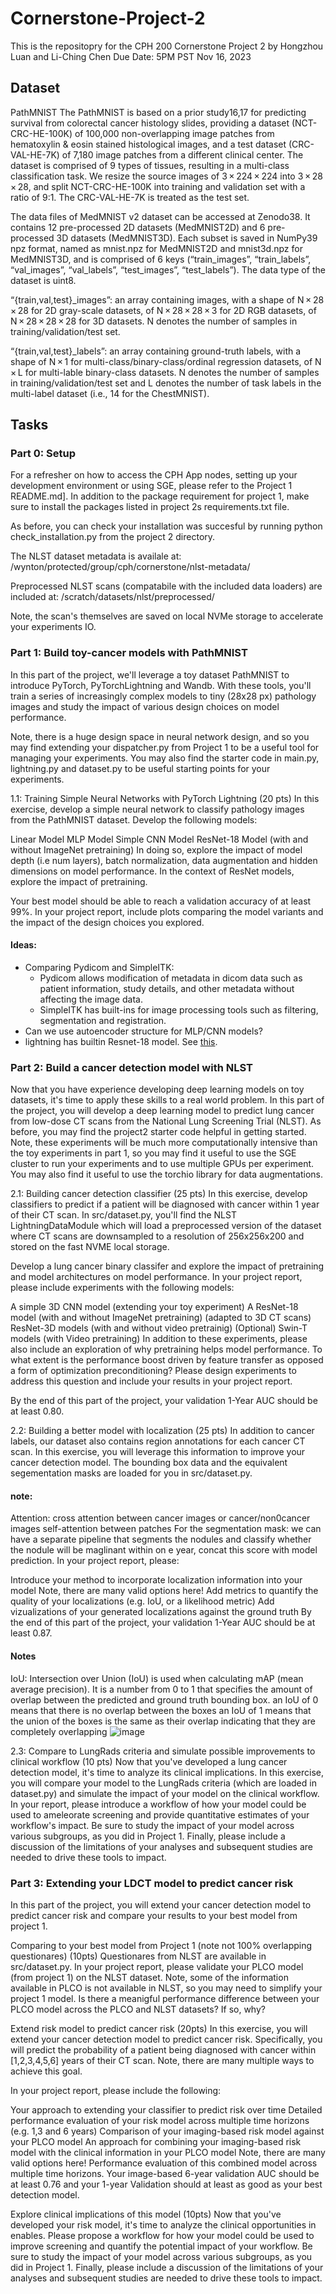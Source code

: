 # Cornerstone-Project-2
This is the repositopry for the CPH 200 Cornerstone Project 2 by Hongzhou Luan and Li-Ching Chen
Due Date: 5PM PST Nov 16, 2023

## Dataset
PathMNIST
The PathMNIST is based on a prior study16,17 for predicting survival from colorectal cancer histology slides, providing a dataset (NCT-CRC-HE-100K) of 100,000 non-overlapping image patches from hematoxylin & eosin stained histological images, and a test dataset (CRC-VAL-HE-7K) of 7,180 image patches from a different clinical center. The dataset is comprised of 9 types of tissues, resulting in a multi-class classification task. We resize the source images of 3 × 224 × 224 into 3 × 28 × 28, and split NCT-CRC-HE-100K into training and validation set with a ratio of 9:1. The CRC-VAL-HE-7K is treated as the test set.

The data files of MedMNIST v2 dataset can be accessed at Zenodo38. It contains 12 pre-processed 2D datasets (MedMNIST2D) and 6 pre-processed 3D datasets (MedMNIST3D). Each subset is saved in NumPy39 npz format, named as <data> mnist.npz for MedMNIST2D and <data> mnist3d.npz for MedMNIST3D, and is comprised of 6 keys (“train_images”, “train_labels”, “val_images”, “val_labels”, “test_images”, “test_labels”). The data type of the dataset is uint8.

“{train,val,test}_images”: an array containing images, with a shape of N × 28 × 28 for 2D gray-scale datasets, of N × 28 × 28 × 3 for 2D RGB datasets, of N × 28 × 28 × 28 for 3D datasets. N denotes the number of samples in training/validation/test set.

“{train,val,test}_labels”: an array containing ground-truth labels, with a shape of N × 1 for multi-class/binary-class/ordinal regression datasets, of N × L for multi-lable binary-class datasets. N denotes the number of samples in training/validation/test set and L denotes the number of task labels in the multi-label dataset (i.e., 14 for the ChestMNIST).

## Tasks
### Part 0: Setup
For a refresher on how to access the CPH App nodes, setting up your development environment or using SGE, please refer to the Project 1 README.md]. In addition to the package requirement for project 1, make sure to install the packages listed in project 2s requirements.txt file.

As before, you can check your installation was succesful by running python check_installation.py from the project 2 directory.

The NLST dataset metadata is availale at: /wynton/protected/group/cph/cornerstone/nlst-metadata/

Preprocessed NLST scans (compatabile with the included data loaders) are included at: /scratch/datasets/nlst/preprocessed/

Note, the scan's themselves are saved on local NVMe storage to accelerate your experiments IO.

### Part 1: Build toy-cancer models with PathMNIST
In this part of the project, we'll leverage a toy dataset PathMNIST to introduce PyTorch, PyTorchLightning and Wandb. With these tools, you'll train a series of increasingly complex models to tiny (28x28 px) pathology images and study the impact of various design choices on model performance.

Note, there is a huge design space in neural network design, and so you may find extending your dispatcher.py from Project 1 to be a useful tool for managing your experiments. You may also find the starter code in main.py, lightning.py and dataset.py to be useful starting points for your experiments.

1.1: Training Simple Neural Networks with PyTorch Lightning (20 pts)
In this exercise, develop a simple neural network to classify pathology images from the PathMNIST dataset. Develop the following models:

Linear Model
MLP Model
Simple CNN Model
ResNet-18 Model (with and without ImageNet pretraining)
In doing so, explore the impact of model depth (i.e num layers), batch normalization, data augmentation and hidden dimensions on model performance. In the context of ResNet models, explore the impact of pretraining.

Your best model should be able to reach a validation accuracy of at least 99%. In your project report, include plots comparing the model variants and the impact of the design choices you explored.

#### Ideas: 
* Comparing Pydicom and SimpleITK:
  - Pydicom allows modification of metadata in dicom data such as patient information, study details, and other metadata without affecting the image data.
  - SimpleITK has built-ins for image processing tools such as filtering, segmentation and registration.
* Can we use autoencoder structure for MLP/CNN models?
* lightning has builtin Resnet-18 model. See [this](https://www.kaggle.com/code/stpeteishii/cifar10-resnet18-pytorch-lightning).


### Part 2: Build a cancer detection model with NLST
Now that you have experience developing deep learning models on toy datasets, it's time to apply these skills to a real world problem. In this part of the project, you will develop a deep learning model to predict lung cancer from low-dose CT scans from the National Lung Screening Trial (NLST). As before, you may find the project2 starter code helpful in getting started. Note, these experiments will be much more computationally intensive than the toy experiments in part 1, so you may find it useful to use the SGE cluster to run your experiments and to use multiple GPUs per experiment. You may also find it useful to use the torchio library for data augmentations.

2.1: Building cancer detection classifier (25 pts)
In this exercise, develop classifiers to predict if a patient will be diagnosed with cancer within 1 year of their CT scan. In src/dataset.py, you'll find the NLST LightningDataModule which will load a preprocessed version of the dataset where CT scans are downsampled to a resolution of 256x256x200 and stored on the fast NVME local storage.

Develop a lung cancer binary classifer and explore the impact of pretraining and model architectures on model performance. In your project report, please include experiments with the following models:

A simple 3D CNN model (extending your toy experiment)
A ResNet-18 model (with and without ImageNet pretraining) (adapted to 3D CT scans)
ResNet-3D models (with and without video pretrainig)
(Optional) Swin-T models (with Video pretraining)
In addition to these experiments, please also include an exploration of why pretraining helps model performance. To what extent is the performance boost driven by feature transfer as opposed a form of optimization preconditioning? Please design experiments to address this question and include your results in your project report.

By the end of this part of the project, your validation 1-Year AUC should be at least 0.80.

2.2: Building a better model with localization (25 pts)
In addition to cancer labels, our dataset also contains region annotations for each cancer CT scan. In this exercise, you will leverage this information to improve your cancer detection model. The bounding box data and the equivalent segementation masks are loaded for you in src/dataset.py.
#### note: 
Attention: cross attention between cancer images or cancer/non0cancer images
self-attention between patches
For the segmentation mask: we can have a separate pipeline that segments the nodules and classify whether the nodule will be maglinant within on e year, concat this score with model prediction.
In your project report, please:

Introduce your method to incorporate localization information into your model
Note, there are many valid options here!
Add metrics to quantify the quality of your localizations (e.g. IoU, or a likelihood metric)
Add vizualizations of your generated localizations against the ground truth
By the end of this part of the project, your validation 1-Year AUC should be at least 0.87.

#### Notes
IoU: Intersection over Union (IoU) is used when calculating mAP (mean average precision). It is a number from 0 to 1 that specifies the amount of overlap between the predicted and ground truth bounding box.
an IoU of 0 means that there is no overlap between the boxes
an IoU of 1 means that the union of the boxes is the same as their overlap indicating that they are completely overlapping
![image](https://github.com/hzluan/Cornerstone-Project-2/assets/66193810/10882652-d19c-4baa-836c-df88db0305ed)

2.3: Compare to LungRads criteria and simulate possible improvements to clinical workflow (10 pts)
Now that you've developed a lung cancer detection model, it's time to analyze its clinical implications. In this exercise, you will compare your model to the LungRads criteria (which are loaded in dataset.py) and simulate the impact of your model on the clinical workflow. In your report, please introduce a workflow of how your model could be used to ameleorate screening and provide quantitative estimates of your workflow's impact. Be sure to study the impact of your model across various subgroups, as you did in Project 1. Finally, please include a discussion of the limitations of your analyses and subsequent studies are needed to drive these tools to impact.

### Part 3: Extending your LDCT model to predict cancer risk
In this part of the project, you will extend your cancer detection model to predict cancer risk and compare your results to your best model from project 1.

Comparing to your best model from Project 1 (note not 100% overlapping questionares) (10pts)
Questionares from NLST are available in src/dataset.py. In your project report, please validate your PLCO model (from project 1) on the NLST dataset. Note, some of the information available in PLCO is not available in NLST, so you may need to simplify your project 1 model. Is there a meanigful performance difference between your PLCO model across the PLCO and NLST datasets? If so, why?

Extend risk model to predict cancer risk (20pts)
In this exercise, you will extend your cancer detection model to predict cancer risk. Specifically, you will predict the probability of a patient being diagnosed with cancer within [1,2,3,4,5,6] years of their CT scan. Note, there are many multiple ways to achieve this goal.

In your project report, please include the following:

Your approach to extending your classifier to predict risk over time
Detailed performance evaluation of your risk model across multiple time horizons (e.g. 1,3 and 6 years)
Comparison of your imaging-based risk model against your PLCO model
An approach for combining your imaging-based risk model with the clinical information in your PLCO model
Note, there are many valid options here!
Performance evaluation of this combined model across multiple time horizons.
Your image-based 6-year validation AUC should be at least 0.76 and your 1-year Validation should at least as good as your best detection model.

Explore clinical implications of this model (10pts)
Now that you've developed your risk model, it's time to analyze the clinical opportunities in enables. Please propose a workflow for how your model could be used to improve screening and quantify the potential impact of your workflow. Be sure to study the impact of your model across various subgroups, as you did in Project 1. Finally, please include a discussion of the limitations of your analyses and subsequent studies are needed to drive these tools to impact.
